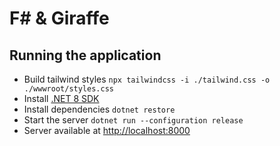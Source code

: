 # F# & Giraffe

## Running the application

- Build tailwind styles `npx tailwindcss -i ./tailwind.css -o ./wwwroot/styles.css`
- Install [.NET 8 SDK](https://dotnet.microsoft.com/en-us/download)
- Install dependencies `dotnet restore`
- Start the server `dotnet run --configuration release`
- Server available at [http://localhost:8000](http://localhost:8000)
